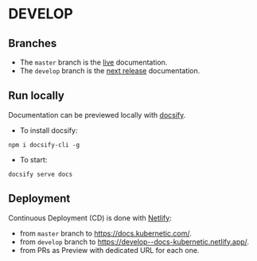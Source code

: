# DEVELOP

## Branches

* The `master` branch is the [live] documentation.
* The `develop` branch is the [next release] documentation.

[live]: https://docs.kubernetic.com/
[next release]: https://develop--docs-kubernetic.netlify.app/

## Run locally

Documentation can be previewed locally with [docsify].

[docsify]: https://docsify.js.org/#/

* To install docsify:

```shell
npm i docsify-cli -g
```

* To start:

```shell
docsify serve docs
```

## Deployment

Continuous Deployment (CD) is done with [Netlify]:

* from `master` branch to https://docs.kubernetic.com/.
* from `develop` branch to https://develop--docs-kubernetic.netlify.app/.
* from PRs as Preview with dedicated URL for each one.

[Netlify]: https://www.netlify.com/
